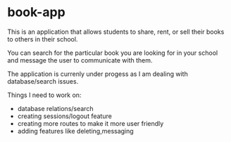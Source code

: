 # book-app

This is an application that allows students to share, rent, or sell their books to others in their school.

You can search for the particular book you are looking for in your school and message the user to communicate with them.

The application is currenly under progess as I am dealing with database/search issues.

Things I need to work on:
- database relations/search
- creating sessions/logout feature
- creating more routes to make it more user friendly 
- adding features like deleting,messaging 
